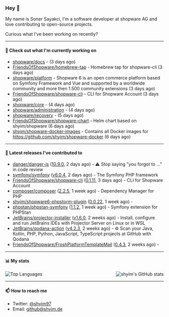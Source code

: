 ### Hey 👋

My name is Soner Sayakci, I'm a software developer at shopware AG and love contributing to open-source projects.

Curious what I've been working on recently?

---

#### 👷 Check out what I'm currently working on

- [shopware/docs](https://github.com/shopware/docs) -  (3 days ago)
- [FriendsOfShopware/homebrew-tap](https://github.com/FriendsOfShopware/homebrew-tap) - Homebrew tap for shopware-cli (3 days ago)
- [shopware/platform](https://github.com/shopware/platform) - Shopware 6 is an open commerce platform based on Symfony Framework and Vue and supported by a worldwide community and more then 1.500 community extensions (3 days ago)
- [FriendsOfShopware/shopware-cli](https://github.com/FriendsOfShopware/shopware-cli) - CLI for Shopware Account (3 days ago)
- [shopware/core](https://github.com/shopware/core) -  (4 days ago)
- [shopware/administration](https://github.com/shopware/administration) -  (4 days ago)
- [shopware/recovery](https://github.com/shopware/recovery) -  (5 days ago)
- [FriendsOfShopware/shopware-chart](https://github.com/FriendsOfShopware/shopware-chart) - Helm chart based on shyim/shopware (6 days ago)
- [shyim/shopware-docker-images](https://github.com/shyim/shopware-docker-images) - Contains all Docker images for https://github.com/shyim/shopware-docker (6 days ago)

---

#### 🔭 Latest releases I've contributed to

- [danger/danger-js](https://github.com/danger/danger-js) ([10.9.0](https://github.com/danger/danger-js/releases/tag/10.9.0), 2 days ago) - ⚠️ Stop saying &#34;you forgot to …&#34; in code review
- [symfony/symfony](https://github.com/symfony/symfony) ([v6.0.4](https://github.com/symfony/symfony/releases/tag/v6.0.4), 2 days ago) - The Symfony PHP framework
- [FriendsOfShopware/shopware-cli](https://github.com/FriendsOfShopware/shopware-cli) ([0.1.11](https://github.com/FriendsOfShopware/shopware-cli/releases/tag/0.1.11), 3 days ago) - CLI for Shopware Account
- [composer/composer](https://github.com/composer/composer) ([2.2.5](https://github.com/composer/composer/releases/tag/2.2.5), 1 week ago) - Dependency Manager for PHP
- [shyim/shopware6-phpstorm-plugin](https://github.com/shyim/shopware6-phpstorm-plugin) ([0.0.22](https://github.com/shyim/shopware6-phpstorm-plugin/releases/tag/0.0.22), 1 week ago) - 
- [phpstan/phpstan-symfony](https://github.com/phpstan/phpstan-symfony) ([1.1.2](https://github.com/phpstan/phpstan-symfony/releases/tag/1.1.2), 1 week ago) - Symfony extension for PHPStan
- [JetBrains/projector-installer](https://github.com/JetBrains/projector-installer) ([v1.6.0](https://github.com/JetBrains/projector-installer/releases/tag/v1.6.0), 2 weeks ago) - Install, configure and run JetBrains IDEs with Projector Server on Linux or in WSL
- [JetBrains/qodana-action](https://github.com/JetBrains/qodana-action) ([v4.2.3](https://github.com/JetBrains/qodana-action/releases/tag/v4.2.3), 2 weeks ago) - ⚙️ Scan your Java, Kotlin, PHP, Python, JavaScript, TypeScript projects at GitHub with Qodana
- [FriendsOfShopware/FroshPlatformTemplateMail](https://github.com/FriendsOfShopware/FroshPlatformTemplateMail) ([0.4.3](https://github.com/FriendsOfShopware/FroshPlatformTemplateMail/releases/tag/0.4.3), 2 weeks ago) - 

---

#### 📊 My stats

<img align="right" alt="shyim's GitHub stats" src="https://github-readme-stats.vercel.app/api?username=shyim&count_private=1&show_icons=true&" />

![Top Languages](https://github-readme-stats.vercel.app/api/top-langs/?username=shyim)

---

#### 📫 How to reach me

- Twitter: [@shyim97](https://twitter.com/shyim97)
- Email: [github@shyim.de](mailto://github@shyim.de)
